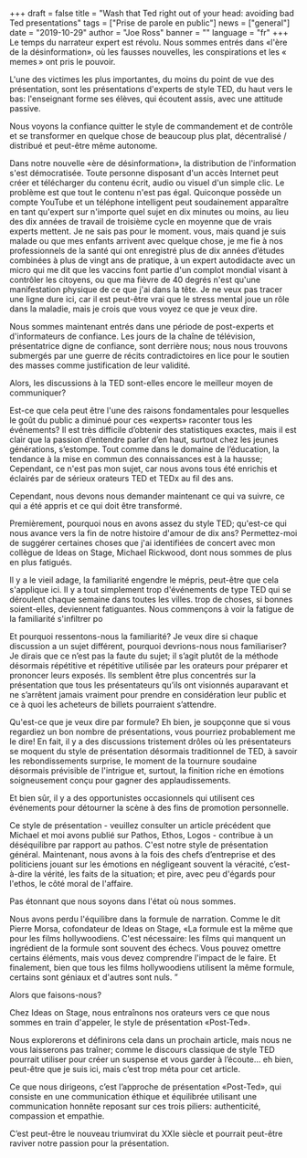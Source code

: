 +++
draft = false
title = "Wash that Ted right out of your head: avoiding bad Ted presentations"
tags = ["Prise de parole en public"]
news = ["general"]
date = "2019-10-29"
author = "Joe Ross"
banner = ""
language = "fr"
+++
Le temps du narrateur expert est révolu. Nous sommes entrés dans «l'ère de la désinformation», où les fausses nouvelles, les conspirations et les « memes » ont pris le pouvoir.

L'une des victimes les plus importantes, du moins du point de vue des présentation, sont les présentations d'experts de style TED, du haut vers le bas: l'enseignant forme ses élèves, qui écoutent assis, avec une attitude passive.

Nous voyons la confiance quitter le style de commandement et de contrôle et se transformer en quelque chose de beaucoup plus plat, décentralisé / distribué et peut-être même autonome.

Dans notre nouvelle «ère de désinformation», la distribution de l'information s'est démocratisée. Toute personne disposant d'un accès Internet peut créer et télécharger du contenu écrit, audio ou visuel d'un simple clic. Le problème est que tout le contenu n'est pas égal. Quiconque possède un compte YouTube et un téléphone intelligent peut soudainement apparaître en tant qu'expert sur n'importe quel sujet en dix minutes ou moins, au lieu des dix années de travail de troisième cycle en moyenne que de vrais experts mettent. Je ne sais pas pour le moment. vous, mais quand je suis malade ou que mes enfants arrivent avec quelque chose, je me fie à nos professionnels de la santé qui ont enregistré plus de dix années d’études combinées à plus de vingt ans de pratique, à un expert autodidacte avec un micro qui me dit que les vaccins font partie d'un complot mondial visant à contrôler les citoyens, ou que ma fièvre de 40 degrés n'est qu'une manifestation physique de ce que j'ai dans la tête. Je ne veux pas tracer une ligne dure ici, car il est peut-être vrai que le stress mental joue un rôle dans la maladie, mais je crois que vous voyez ce que je veux dire.

Nous sommes maintenant entrés dans une période de post-experts et d'informateurs de confiance. Les jours de la chaîne de télévision, présentatrice digne de confiance, sont derrière nous; nous nous trouvons submergés par une guerre de récits contradictoires en lice pour le soutien des masses comme justification de leur validité.

Alors, les discussions à la TED sont-elles encore le meilleur moyen de communiquer?

Est-ce que cela peut être l'une des raisons fondamentales pour lesquelles le goût du public a diminué pour ces «experts» raconter tous les événements? Il est très difficile d’obtenir des statistiques exactes, mais il est clair que la passion d’entendre parler d’en haut, surtout chez les jeunes générations, s’estompe. Tout comme dans le domaine de l’éducation, la tendance à la mise en commun des connaissances est à la hausse; Cependant, ce n'est pas mon sujet, car nous avons tous été enrichis et éclairés par de sérieux orateurs TED et TEDx au fil des ans.

Cependant, nous devons nous demander maintenant ce qui va suivre, ce qui a été appris et ce qui doit être transformé.

Premièrement, pourquoi nous en avons assez du style TED; qu'est-ce qui nous avance vers la fin de notre histoire d'amour de dix ans? Permettez-moi de suggérer certaines choses que j'ai identifiées de concert avec mon collègue de Ideas on Stage, Michael Rickwood, dont nous sommes de plus en plus fatigués.

Il y a le vieil adage, la familiarité engendre le mépris, peut-être que cela s'applique ici. Il y a tout simplement trop d'événements de type TED qui se déroulent chaque semaine dans toutes les villes. trop de choses, si bonnes soient-elles, deviennent fatiguantes. Nous commençons à voir la fatigue de la familiarité s'infiltrer po

Et pourquoi ressentons-nous la familiarité? Je veux dire si chaque discussion a un sujet différent, pourquoi devrions-nous nous familiariser? Je dirais que ce n’est pas la faute du sujet; il s’agit plutôt de la méthode désormais répétitive et répétitive utilisée par les orateurs pour préparer et prononcer leurs exposés. Ils semblent être plus concentrés sur la présentation que tous les présentateurs qu’ils ont visionnés auparavant et ne s’arrêtent jamais vraiment pour prendre en considération leur public et ce à quoi les acheteurs de billets pourraient s’attendre.

Qu'est-ce que je veux dire par formule? Eh bien, je soupçonne que si vous regardiez un bon nombre de présentations, vous pourriez probablement me le dire! En fait, il y a des discussions tristement drôles où les présentateurs se moquent du style de présentation désormais traditionnel de TED, à savoir les rebondissements surprise, le moment de la tournure soudaine désormais prévisible de l'intrigue et, surtout, la finition riche en émotions soigneusement conçu pour gagner des applaudissements.

Et bien sûr, il y a des opportunistes occasionnels qui utilisent ces événements pour détourner la scène à des fins de promotion personnelle.

Ce style de présentation - veuillez consulter un article précédent que Michael et moi avons publié sur Pathos, Ethos, Logos - contribue à un déséquilibre par rapport au pathos. C'est notre style de présentation général. Maintenant, nous avons à la fois des chefs d’entreprise et des politiciens jouant sur les émotions en négligeant souvent la véracité, c’est-à-dire la vérité, les faits de la situation; et pire, avec peu d'égards pour l'ethos, le côté moral de l'affaire.

Pas étonnant que nous soyons dans l'état où nous sommes.

Nous avons perdu l'équilibre dans la formule de narration. Comme le dit Pierre Morsa, cofondateur de Ideas on Stage, «La formule est la même que pour les films hollywoodiens. C'est nécessaire: les films qui manquent un ingrédient de la formule sont souvent des échecs. Vous pouvez omettre certains éléments, mais vous devez comprendre l'impact de le faire. Et finalement, bien que tous les films hollywoodiens utilisent la même formule, certains sont géniaux et d'autres sont nuls. ”

Alors que faisons-nous?

Chez Ideas on Stage, nous entraînons nos orateurs vers ce que nous sommes en train d'appeler, le style de présentation «Post-Ted».

Nous explorerons et définirons cela dans un prochain article, mais nous ne vous laisserons pas traîner; comme le discours classique de style TED pourrait utiliser pour créer un suspense et vous garder à l’écoute… eh bien, peut-être que je suis ici, mais c’est trop méta pour cet article.

Ce que nous dirigeons, c’est l’approche de présentation «Post-Ted», qui consiste en une communication éthique et équilibrée utilisant une communication honnête reposant sur ces trois piliers: authenticité, compassion et empathie.

C’est peut-être le nouveau triumvirat du XXIe siècle et pourrait peut-être raviver notre passion pour la présentation.